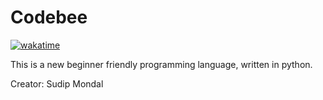 # Codebee
[![wakatime](https://wakatime.com/badge/github/sudip-mondal-2002/Codebee.svg)](https://wakatime.com/badge/github/sudip-mondal-2002/Codebee)

<p> This is a new beginner friendly programming language, written in python. </p>
<p> Creator: Sudip Mondal </p>

